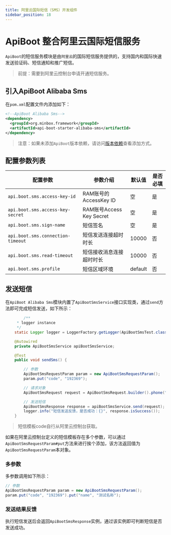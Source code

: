 ```yaml
---
title: 阿里云国际短信（SMS）开发组件
sidebar_position: 18
---
```


# ApiBoot 整合阿里云国际短信服务

`ApiBoot`的短信服务模块是由`阿里云`的国际短信服务提供的，支持国内和国际快速发送验证码、短信通知和推广短信。

> 前提：需要到阿里云控制台申请开通短信服务。

## 引入ApiBoot Alibaba Sms

在`pom.xml`配置文件内添加如下：

```xml
<!--ApiBoot Alibaba Sms-->
<dependency>
  <groupId>org.minbox.framework</groupId>
  <artifactId>api-boot-starter-alibaba-sms</artifactId>
</dependency>
```

> 注意：如果未添加`ApiBoot`版本依赖，请访问[版本依赖](/docs/out-box/version-rely)查看添加方式。

## 配置参数列表

| 配置参数                          | 参数介绍                 | 默认值  | 是否必填 |
| --------------------------------- | ------------------------ | ------- | -------- |
| `api.boot.sms.access-key-id`      | RAM账号的AccessKey ID    | 空      | 是       |
| `api.boot.sms.access-key-secret`  | RAM账号Access Key Secret | 空      | 是       |
| `api.boot.sms.sign-name`          | 短信签名                 | 空      | 是       |
| `api.boot.sms.connection-timeout` | 短信发送连接超时时长     | 10000   | 否       |
| `api.boot.sms.read-timeout`       | 短信接收消息连接超时时长 | 10000   | 否       |
| `api.boot.sms.profile`            | 短信区域环境             | default | 否       |

## 发送短信

在`ApiBoot Alibaba Sms`模块内置了`ApiBootSmsService`接口实现类，通过`send`方法即可完成短信发送，如下所示：

```java
		/**
     * logger instance
     */
    static Logger logger = LoggerFactory.getLogger(ApiBootSmsTest.class);

    @Autowired
    private ApiBootSmsService apiBootSmsService;

    @Test
    public void sendSms() {

        // 参数
        ApiBootSmsRequestParam param = new ApiBootSmsRequestParam();
        param.put("code", "192369");

        // 请求对象
        ApiBootSmsRequest request = ApiBootSmsRequest.builder().phone("171xxxxx").templateCode("SMS_150761253").param(param).build();

        // 发送短信
        ApiBootSmsResponse response = apiBootSmsService.send(request);
        logger.info("短信发送反馈，是否成功：{}", response.isSuccess());
    }
```

>  短信模板code自行从阿里云控制台获取。

如果在阿里云控制台定义的短信模板存在多个参数，可以通过`ApiBootSmsRequestParam#put`方法来进行挨个添加，该方法返回值为`ApiBootSmsRequestParam`本对象。

### 多参数

多参数调用如下所示：

```java
// 参数
ApiBootSmsRequestParam param = new ApiBootSmsRequestParam();
param.put("code", "192369").put("name", "测试名称");
```

### 发送结果反馈

执行短信发送后会返回`ApiBootSmsResponse`实例，通过该实例即可判断短信是否发送成功。
